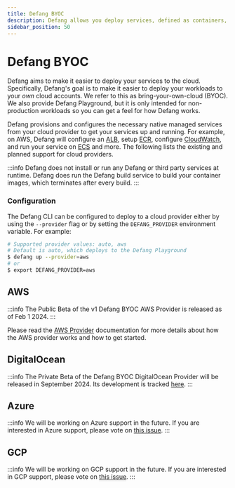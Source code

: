 ```yaml
---
title: Defang BYOC
description: Defang allows you deploy services, defined as containers, to your own cloud accounts.
sidebar_position: 50
---
```


# Defang BYOC

Defang aims to make it easier to deploy your services to the cloud. Specifically, Defang's goal is to make it easier to deploy your workloads to your *own* cloud accounts. We refer to this as bring-your-own-cloud (BYOC). We also provide Defang Playground, but it is only intended for non-production workloads so you can get a feel for how Defang works.

Defang provisions and configures the necessary native managed services from your cloud provider to get your services up and running. For example, on AWS, Defang will configure an [ALB](https://aws.amazon.com/elasticloadbalancing/application-load-balancer/), setup [ECR](https://aws.amazon.com/ecr/), configure [CloudWatch](https://aws.amazon.com/cloudwatch/?nc2=type_a), and run your service on [ECS](https://aws.amazon.com/ecs/?nc2=type_a) and more. The following lists the existing and planned support for cloud providers.

:::info
Defang does not install or run any Defang or third party services at runtime.
Defang does run the Defang build service to build your container images, which terminates after every build.
:::

### Configuration

The Defang CLI can be configured to deploy to a cloud provider either by using the `--provider` flag or by setting the `DEFANG_PROVIDER` environment variable. For example:

```bash
# Supported provider values: auto, aws
# Default is auto, which deploys to the Defang Playground
$ defang up --provider=aws
# or
$ export DEFANG_PROVIDER=aws
```

## AWS

:::info
The Public Beta of the v1 Defang BYOC AWS Provider is released as of Feb 1 2024.
:::

Please read the [AWS Provider](../providers/aws/aws.md) documentation for more details about how the AWS provider works and how to get started.

## DigitalOcean

:::info
The Private Beta of the Defang BYOC DigitalOcean Provider will be released in September 2024. Its development is tracked [here](https://github.com/DefangLabs/defang/pull/594).
:::

## Azure

:::info
We will be working on Azure support in the future. If you are interested in Azure support, please vote on [this issue](https://github.com/DefangLabs/defang/issues/57).
:::

## GCP

:::info
We will be working on GCP support in the future. If you are interested in GCP support, please vote on [this issue](https://github.com/DefangLabs/defang/issues/58).
:::
